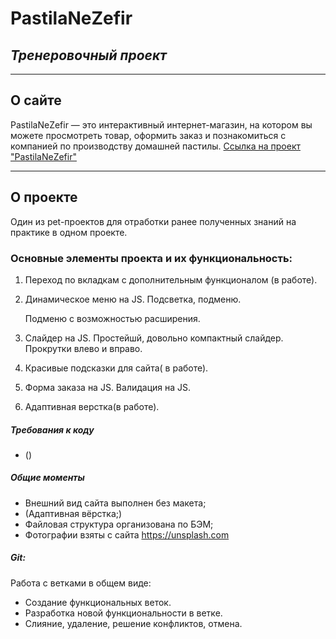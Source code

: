 # PastilaNeZefir

## _Тренеровочный проект_

---

## О сайте

PastilaNeZefir — это интерактивный интернет-магазин, на котором вы можете просмотреть товар, оформить заказ и познакомиться с компанией по производству домашней пастилы.
[Cсылка на проект "PastilaNeZefir"](https://anastasiash29.github.io/PastilaNeZefir/index.html)

---

## О проекте

Один из pet-проектов для отработки ранее полученных знаний на практике в одном проекте.

### Основные элементы проекта и их функциональность:

1. Переход по вкладкам с дополнительным функционалом (в работе).

2. Динамическое меню на JS.
   Подсветка, подменю.

   Подменю с возможностью расширения.

3. Слайдер на JS.
   Простейшй, довольно компактный слайдер.
   Прокрутки влево и вправо.

4. Красивые подсказки для сайта( в работе).

5. Форма заказа на JS. Валидация на JS.

6. Адаптивная верстка(в работе).

##### Требования к коду

- ()

##### Общие моменты

- Внешний вид сайта выполнен без макета;
- (Адаптивная вёрстка;)
- Файловая структура организована по БЭМ;
- Фотографии взяты с сайта https://unsplash.com

##### Git:

Работа с ветками в общем виде:

- Создание функциональных веток.
- Разработка новой функциональности в ветке.
- Слияние, удаление, решение конфликтов, отмена.
